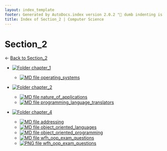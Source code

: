 ```yaml
---
layout: index_template
footer: Generated by AutoDocs.index version 2.0.2 "🦀 dumb indenting is gone 🦀" ⓒ Starwort, 2020
title: Index of Section_2 | Computer Science
---
```


# Section_2

← [Back to Section_2](..)

- [![Folder](https://starwort.github.io/computer-science/icon-folder.png) chapter_1](_preprocess/Paper_1/section_2/chapter_1)
  - [![MD file](https://img.icons8.com/windows/512/4a90e2/regular-document.png) operating_systems](_preprocess/Paper_1/section_2/chapter_1/operating_systems.md)

- [![Folder](https://starwort.github.io/computer-science/icon-folder.png) chapter_2](_preprocess/Paper_1/section_2/chapter_2)
  - [![MD file](https://img.icons8.com/windows/512/4a90e2/regular-document.png) nature_of_applications](_preprocess/Paper_1/section_2/chapter_2/nature_of_applications.md)
  - [![MD file](https://img.icons8.com/windows/512/4a90e2/regular-document.png) programming_language_translators](_preprocess/Paper_1/section_2/chapter_2/programming_language_translators.md)

- [![Folder](https://starwort.github.io/computer-science/icon-folder.png) chapter_4](_preprocess/Paper_1/section_2/chapter_4)
  - [![MD file](https://img.icons8.com/windows/512/4a90e2/regular-document.png) addressing](_preprocess/Paper_1/section_2/chapter_4/addressing.md)
  - [![MD file](https://img.icons8.com/windows/512/4a90e2/regular-document.png) object_oriented_languages](_preprocess/Paper_1/section_2/chapter_4/object_oriented_languages.md)
  - [![MD file](https://img.icons8.com/windows/512/4a90e2/regular-document.png) object_oriented_programming](_preprocess/Paper_1/section_2/chapter_4/object_oriented_programming.md)
  - [![MD file](https://img.icons8.com/windows/512/4a90e2/regular-document.png) wfh_oop_exam_questions](_preprocess/Paper_1/section_2/chapter_4/wfh_oop_exam_questions.md)
  - [![PNG file](https://img.icons8.com/windows/512/4a90e2/image-document.png) wfh_oop_exam_questions](_preprocess/Paper_1/section_2/chapter_4/wfh_oop_exam_questions.png)

